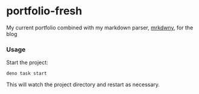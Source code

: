 # portfolio-fresh

My current portfolio combined with my markdown parser, [mrkdwny](https://github.com/hougesen/mrkdwny), for the blog

### Usage

Start the project:

```
deno task start
```

This will watch the project directory and restart as necessary.
